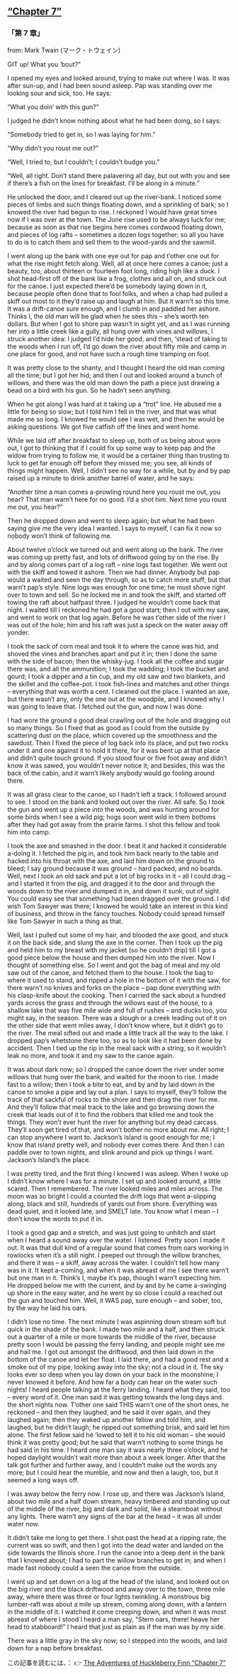 ## [“Chapter 7”](https://www.beanreading.com/ja/article/773?source=github )   
 
 ###  「第 7 章」 

 from:  Mark Twain (マーク・トウェイン) 

 GIT up! What you ‘bout?”

I opened my eyes and looked around, trying to make out where I was. It was after sun-up, and I had been sound asleep. Pap was standing over me looking sour and sick, too. He says:

“What you doin’ with this gun?”

I judged he didn’t know nothing about what he had been doing, so I says:

“Somebody tried to get in, so I was laying for him.”

“Why didn’t you roust me out?”

“Well, I tried to, but I couldn’t; I couldn’t budge you.”

“Well, all right. Don’t stand there palavering all day, but out with you and see if there’s a fish on the lines for breakfast. I’ll be along in a minute.”

He unlocked the door, and I cleared out up the river-bank. I noticed some pieces of limbs and such things floating down, and a sprinkling of bark; so I knowed the river had begun to rise. I reckoned I would have great times now if I was over at the town. The June rise used to be always luck for me; because as soon as that rise begins here comes cordwood floating down, and pieces of log rafts – sometimes a dozen logs together; so all you have to do is to catch them and sell them to the wood-yards and the sawmill.

I went along up the bank with one eye out for pap and t’other one out for what the rise might fetch along. Well, all at once here comes a canoe; just a beauty, too, about thirteen or fourteen foot long, riding high like a duck. I shot head-first off of the bank like a frog, clothes and all on, and struck out for the canoe. I just expected there’d be somebody laying down in it, because people often done that to fool folks, and when a chap had pulled a skiff out most to it they’d raise up and laugh at him. But it warn’t so this time. It was a drift-canoe sure enough, and I clumb in and paddled her ashore. Thinks I, the old man will be glad when he sees this – she’s worth ten dollars. But when I got to shore pap wasn’t in sight yet, and as I was running her into a little creek like a gully, all hung over with vines and willows, I struck another idea: I judged I’d hide her good, and then, ‘stead of taking to the woods when I run off, I’d go down the river about fifty mile and camp in one place for good, and not have such a rough time tramping on foot.

It was pretty close to the shanty, and I thought I heard the old man coming all the time; but I got her hid; and then I out and looked around a bunch of willows, and there was the old man down the path a piece just drawing a bead on a bird with his gun. So he hadn’t seen anything.

When he got along I was hard at it taking up a “trot” line. He abused me a little for being so slow; but I told him I fell in the river, and that was what made me so long. I knowed he would see I was wet, and then he would be asking questions. We got five catfish off the lines and went home.

While we laid off after breakfast to sleep up, both of us being about wore out, I got to thinking that if I could fix up some way to keep pap and the widow from trying to follow me, it would be a certainer thing than trusting to luck to get far enough off before they missed me; you see, all kinds of things might happen. Well, I didn’t see no way for a while, but by and by pap raised up a minute to drink another barrel of water, and he says:

“Another time a man comes a-prowling round here you roust me out, you hear? That man warn’t here for no good. I’d a shot him. Next time you roust me out, you hear?”

Then he dropped down and went to sleep again; but what he had been saying give me the very idea I wanted. I says to myself, I can fix it now so nobody won’t think of following me.

About twelve o’clock we turned out and went along up the bank. The river was coming up pretty fast, and lots of driftwood going by on the rise. By and by along comes part of a log raft – nine logs fast together. We went out with the skiff and towed it ashore. Then we had dinner. Anybody but pap would a waited and seen the day through, so as to catch more stuff; but that warn’t pap’s style. Nine logs was enough for one time; he must shove right over to town and sell. So he locked me in and took the skiff, and started off towing the raft about halfpast three. I judged he wouldn’t come back that night. I waited till I reckoned he had got a good start; then I out with my saw, and went to work on that log again. Before he was t’other side of the river I was out of the hole; him and his raft was just a speck on the water away off yonder.

I took the sack of corn meal and took it to where the canoe was hid, and shoved the vines and branches apart and put it in; then I done the same with the side of bacon; then the whisky-jug. I took all the coffee and sugar there was, and all the ammunition; I took the wadding; I took the bucket and gourd; I took a dipper and a tin cup, and my old saw and two blankets, and the skillet and the coffee-pot. I took fish-lines and matches and other things – everything that was worth a cent. I cleaned out the place. I wanted an axe, but there wasn’t any, only the one out at the woodpile, and I knowed why I was going to leave that. I fetched out the gun, and now I was done.

I had wore the ground a good deal crawling out of the hole and dragging out so many things. So I fixed that as good as I could from the outside by scattering dust on the place, which covered up the smoothness and the sawdust. Then I fixed the piece of log back into its place, and put two rocks under it and one against it to hold it there, for it was bent up at that place and didn’t quite touch ground. If you stood four or five foot away and didn’t know it was sawed, you wouldn’t never notice it; and besides, this was the back of the cabin, and it warn’t likely anybody would go fooling around there.

It was all grass clear to the canoe, so I hadn’t left a track. I followed around to see. I stood on the bank and looked out over the river. All safe. So I took the gun and went up a piece into the woods, and was hunting around for some birds when I see a wild pig; hogs soon went wild in them bottoms after they had got away from the prairie farms. I shot this fellow and took him into camp.

I took the axe and smashed in the door. I beat it and hacked it considerable a-doing it. I fetched the pig in, and took him back nearly to the table and hacked into his throat with the axe, and laid him down on the ground to bleed; I say ground because it was ground – hard packed, and no boards. Well, next I took an old sack and put a lot of big rocks in it – all I could drag – and I started it from the pig, and dragged it to the door and through the woods down to the river and dumped it in, and down it sunk, out of sight. You could easy see that something had been dragged over the ground. I did wish Tom Sawyer was there; I knowed he would take an interest in this kind of business, and throw in the fancy touches. Nobody could spread himself like Tom Sawyer in such a thing as that.

Well, last I pulled out some of my hair, and blooded the axe good, and stuck it on the back side, and slung the axe in the corner. Then I took up the pig and held him to my breast with my jacket (so he couldn’t drip) till I got a good piece below the house and then dumped him into the river. Now I thought of something else. So I went and got the bag of meal and my old saw out of the canoe, and fetched them to the house. I took the bag to where it used to stand, and ripped a hole in the bottom of it with the saw, for there warn’t no knives and forks on the place – pap done everything with his clasp-knife about the cooking. Then I carried the sack about a hundred yards across the grass and through the willows east of the house, to a shallow lake that was five mile wide and full of rushes – and ducks too, you might say, in the season. There was a slough or a creek leading out of it on the other side that went miles away, I don’t know where, but it didn’t go to the river. The meal sifted out and made a little track all the way to the lake. I dropped pap’s whetstone there too, so as to look like it had been done by accident. Then I tied up the rip in the meal sack with a string, so it wouldn’t leak no more, and took it and my saw to the canoe again.

It was about dark now; so I dropped the canoe down the river under some willows that hung over the bank, and waited for the moon to rise. I made fast to a willow; then I took a bite to eat, and by and by laid down in the canoe to smoke a pipe and lay out a plan. I says to myself, they’ll follow the track of that sackful of rocks to the shore and then drag the river for me. And they’ll follow that meal track to the lake and go browsing down the creek that leads out of it to find the robbers that killed me and took the things. They won’t ever hunt the river for anything but my dead carcass. They’ll soon get tired of that, and won’t bother no more about me. All right; I can stop anywhere I want to. Jackson’s Island is good enough for me; I know that island pretty well, and nobody ever comes there. And then I can paddle over to town nights, and slink around and pick up things I want. Jackson’s Island’s the place.

I was pretty tired, and the first thing I knowed I was asleep. When I woke up I didn’t know where I was for a minute. I set up and looked around, a little scared. Then I remembered. The river looked miles and miles across. The moon was so bright I could a counted the drift logs that went a-slipping along, black and still, hundreds of yards out from shore. Everything was dead quiet, and it looked late, and SMELT late. You know what I mean – I don’t know the words to put it in.

I took a good gap and a stretch, and was just going to unhitch and start when I heard a sound away over the water. I listened. Pretty soon I made it out. It was that dull kind of a regular sound that comes from oars working in rowlocks when it’s a still night. I peeped out through the willow branches, and there it was – a skiff, away across the water. I couldn’t tell how many was in it. It kept a-coming, and when it was abreast of me I see there warn’t but one man in it. Think’s I, maybe it’s pap, though I warn’t expecting him. He dropped below me with the current, and by and by he came a-swinging up shore in the easy water, and he went by so close I could a reached out the gun and touched him. Well, it WAS pap, sure enough – and sober, too, by the way he laid his oars.

I didn’t lose no time. The next minute I was aspinning down stream soft but quick in the shade of the bank. I made two mile and a half, and then struck out a quarter of a mile or more towards the middle of the river, because pretty soon I would be passing the ferry landing, and people might see me and hail me. I got out amongst the driftwood, and then laid down in the bottom of the canoe and let her float. I laid there, and had a good rest and a smoke out of my pipe, looking away into the sky; not a cloud in it. The sky looks ever so deep when you lay down on your back in the moonshine; I never knowed it before. And how far a body can hear on the water such nights! I heard people talking at the ferry landing. I heard what they said, too – every word of it. One man said it was getting towards the long days and the short nights now. T’other one said THIS warn’t one of the short ones, he reckoned – and then they laughed, and he said it over again, and they laughed again; then they waked up another fellow and told him, and laughed, but he didn’t laugh; he ripped out something brisk, and said let him alone. The first fellow said he ‘lowed to tell it to his old woman – she would think it was pretty good; but he said that warn’t nothing to some things he had said in his time. I heard one man say it was nearly three o’clock, and he hoped daylight wouldn’t wait more than about a week longer. After that the talk got further and further away, and I couldn’t make out the words any more; but I could hear the mumble, and now and then a laugh, too, but it seemed a long ways off.

I was away below the ferry now. I rose up, and there was Jackson’s Island, about two mile and a half down stream, heavy timbered and standing up out of the middle of the river, big and dark and solid, like a steamboat without any lights. There warn’t any signs of the bar at the head – it was all under water now.

It didn’t take me long to get there. I shot past the head at a ripping rate, the current was so swift, and then I got into the dead water and landed on the side towards the Illinois shore. I run the canoe into a deep dent in the bank that I knowed about; I had to part the willow branches to get in; and when I made fast nobody could a seen the canoe from the outside.

I went up and set down on a log at the head of the island, and looked out on the big river and the black driftwood and away over to the town, three mile away, where there was three or four lights twinkling. A monstrous big lumber-raft was about a mile up stream, coming along down, with a lantern in the middle of it. I watched it come creeping down, and when it was most abreast of where I stood I heard a man say, “Stern oars, there! heave her head to stabboard!” I heard that just as plain as if the man was by my side.

There was a little gray in the sky now; so I stepped into the woods, and laid down for a nap before breakfast.


この記事を読むには、：  👉    [The Adventures of Huckleberry Finn “Chapter 7”](https://www.beanreading.com/ja/article/773?source=github ) 

